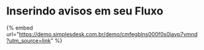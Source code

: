 # Inserindo avisos em seu Fluxo



{% embed url="https://demo.simplesdesk.com.br/demo/cmfegblns000f0s0iavp7vmnd?utm_source=link" %}
